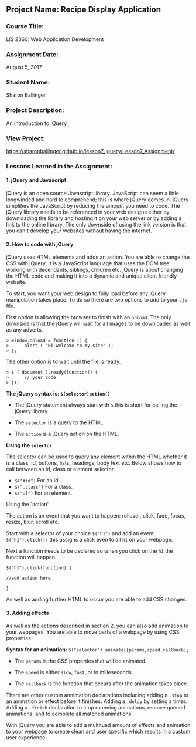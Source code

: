 ## Project Name:  Recipe Display Application

### Course Title:
LIS 2360:  Web Application Development

### Assignment Date:  
August 5, 2017

### Student Name:  
Sharon Ballinger

### Project Description:
An introduction to jQuery

### View Project:
https://sharonballinger.github.io/lesson7_jquery/Lesson7_Assignment/

### Lessons Learned in the Assignment:
#### 1. jQuery and Javascript
jQuery is an open source Javascript library. JavaScript can seem a little longwinded and hard to comprehend; this is where jQuery comes in. jQuery simplifies the JavaScript by reducing the amount you need to code. The jQuery library needs to be referenced in your web designs either by downloading the library and hosting it on your web server or by adding a link to the online library. The only downside of using the link version is that you can't develop your websites without having the internet.

#### 2. How to code with jQuery
jQuery uses HTML elements and adds an action. You are able to change the CSS with jQuery. It is a JavaScript language that uses the DOM tree: working with decendants, siblings, children etc. jQuery is about changing the HTML code and making it into a dynamic and unique client friendly website.

To start, you want your web design to fully load before any jQuery manipulation takes place. To do so there are two options to add to your `.js` file.

First option is allowing the browser to finish with an `onload`. The only downside is that the jQuery will wait for all images to be downloaded as well as any adverts.
```
> window.onload = function () {
>      alert ( "Hi welcome to my site" );
> };
```
The other option is to wait until the file is ready.
```
> $ ( document ).ready(function() {
>      // your code
> });
```
**The jQuery syntax is:
`$(selector)action()`**

* The jQuery statement always start with `$` this is short for calling the jQuery library.

* The `selector` is a query to the HTML.

* The `action` is a jQuery action on the HTML.


**Using the `selector`**

The selector can be used to query any element within the HTML whether it is a class, id, buttons, lists, headings, body text etc. Below shows how to call between an id, class or element selector.

* `$("#id")` For an id.
* `$(".class")` For a class.
* `$("ul")` For an element.

Using the `action' 

The action is an event that you want to happen: rollover,  click, fade, focus, resize, blur, scroll etc.

Start with a selector of your choice `$("h1")` and add an event `$("h1").click();` this assigns a click even to all `h1` on your webpage.

Next a function needs to be declared so when you click on the `h1` the function will happen.

`$("h1").click(function) {`

`//add action here`

`}`

As well as adding further HTML to occur you are able to add CSS changes.
     

#### 3. Adding effects

As well as the actions described in section 2, you can also add animation to your webpages. You are able to move parts of a webpage by using CSS properties. 

**Syntax for an animation:** `$("selector").animate({params,speed,callback);`

* The `params` is the CSS properties that will be animated.

* The `speed` is either `slow`, `fast`, or in milleseconds.

* The `callback` is the function that occurs after the animation takes place.

There are other custom annimation declarations including adding a `.stop` to an animation or effect before it finishes. Adding a `.delay` by setting a timer. Adding a `.finish` declaration to stop runnning animations, remove queued animations, and to complete all matched animations.

With jQuery you are able to add a multitued amount of effects and animation to your webpage to create clean and user specific which results in a custom user experience. 